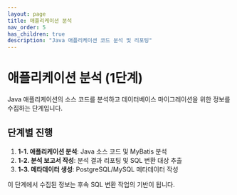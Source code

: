 ```yaml
---
layout: page
title: 애플리케이션 분석
nav_order: 5
has_children: true
description: "Java 애플리케이션 코드 분석 및 리포팅"
---
```


# 애플리케이션 분석 (1단계)

Java 애플리케이션의 소스 코드를 분석하고 데이터베이스 마이그레이션을 위한 정보를 수집하는 단계입니다.

## 단계별 진행

1. **1-1. 애플리케이션 분석**: Java 소스 코드 및 MyBatis 분석
2. **1-2. 분석 보고서 작성**: 분석 결과 리포팅 및 SQL 변환 대상 추출
3. **1-3. 메타데이터 생성**: PostgreSQL/MySQL 메타데이터 작성

이 단계에서 수집된 정보는 후속 SQL 변환 작업의 기반이 됩니다.
